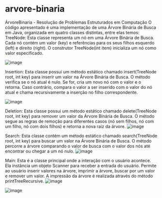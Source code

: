 # arvore-binaria
ÁrvoreBinaria - Resolução de Problemas Estruturados em Computação
O código apresentado é uma implementação de uma Árvore Binária de Busca em Java, organizada em quatro classes distintas, entre elas temos:
TreeNode: Esta classe representa um nó em uma Árvore Binária de Busca. Cada nó contém um valor (key) e referências para os seus filhos esquerdo (left) e direito (right). 
O construtor TreeNode(int item) inicializa um nó como
valor especificado.

![image](https://github.com/EdMussi/arvore-binaria/assets/107810558/633cc8b0-e382-4547-affc-231790d6fe5b)

Insertion:
Esta classe possui um método estático chamado insert(TreeNode root, int key) para inserir um valor na Árvore Binária de Busca.
O método verifica se o nó atual é nulo. Se for, cria um novo nó com o valor e o retorna.
Caso contrário, compara o valor a ser inserido com o valor do nó atual e chama recursivamente a inserção no filho correspondente.

![image](https://github.com/EdMussi/arvore-binaria/assets/107810558/5e26d5ae-0a68-48bd-9f0e-3ff8cfb4e94d)

Deletion:
Esta classe possui um método estático chamado delete(TreeNode root, int key) para remover um valor da Árvore Binária de Busca.
O método segue as regras de remoção para diferentes casos (nó sem filhos, nó com um filho, nó com dois filhos) e retorna a nova raiz da árvore.
![image](https://github.com/EdMussi/arvore-binaria/assets/107810558/6b7f6762-4814-4793-9ba5-8298735f76fc)

Search:
Esta classe contém um método estático chamado search(TreeNode root, int key) para buscar um valor na Árvore Binária de Busca.
O método percorre a árvore comparando o valor de busca com o valor dos nós até encontrar ou chegar a um nó nulo.
![image](https://github.com/EdMussi/arvore-binaria/assets/107810558/e242e17a-5b43-4542-9ed7-bc6f1f1bc21f)

Main:
Esta é a classe principal onde a interação com o usuário acontece.
Ela instância um objeto Scanner para receber a entrada do usuário.
Permite ao usuário inserir valores na árvore, imprimir a árvore, buscar por um valor e remover um valor.
A impressão da árvore é realizada através do método printTreeRecursive.
![image](https://github.com/EdMussi/arvore-binaria/assets/107810558/64d3bc1d-c6a1-444e-ba11-4b9b2ef66796)

![image](https://github.com/EdMussi/arvore-binaria/assets/107810558/e0314ac6-94b1-429c-8ab3-6fb7a1ad0bc3)

